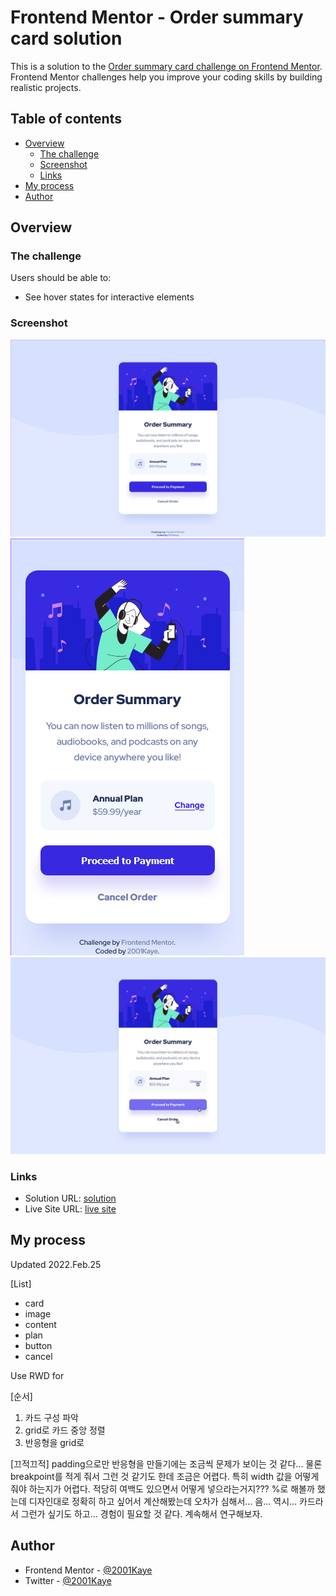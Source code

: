 # Frontend Mentor - Order summary card solution

This is a solution to the [Order summary card challenge on Frontend Mentor](https://www.frontendmentor.io/challenges/order-summary-component-QlPmajDUj). Frontend Mentor challenges help you improve your coding skills by building realistic projects. 

## Table of contents

- [Overview](#overview)
  - [The challenge](#the-challenge)
  - [Screenshot](#screenshot)
  - [Links](#links)
- [My process](#my-process)
- [Author](#author)

## Overview

### The challenge

Users should be able to:

- See hover states for interactive elements

### Screenshot

![](./design/desktop-design.png)
![](./design/mobile-design.png)
![](./design/active-states.jpg "active guide picture")

### Links

- Solution URL: [solution](https://www.frontendmentor.io/solutions/order-summary-HpW1zvHOH)
- Live Site URL: [live site](https://jhan117.github.io/Order-summary-component/)

## My process

Updated 2022.Feb.25   

[List]
- card
- image
- content
- plan
- button
- cancel
   
Use RWD for

[순서]
1. 카드 구성 파악
2. grid로 카드 중앙 정렬
3. 반응형을 grid로

[끄적끄적]
padding으로만 반응형을 만들기에는 조금씩 문제가 보이는 것 같다... 물론 breakpoint를 적게 줘서 그런 것 같기도 한데 조금은 어렵다. 특히 width 값을 어떻게 줘야 하는지가 어렵다. 적당히 여백도 있으면서 어떻게 넣으라는거지??? %로 해볼까 했는데 디자인대로 정확히 하고 싶어서 계산해봤는데 오차가 심해서... 음... 역시... 카드라서 그런가 싶기도 하고... 경험이 필요할 것 같다. 계속해서 연구해보자.

## Author

- Frontend Mentor - [@2001Kaye](https://www.frontendmentor.io/profile/jhan117)
- Twitter - [@2001Kaye](https://github.com/jhan117)